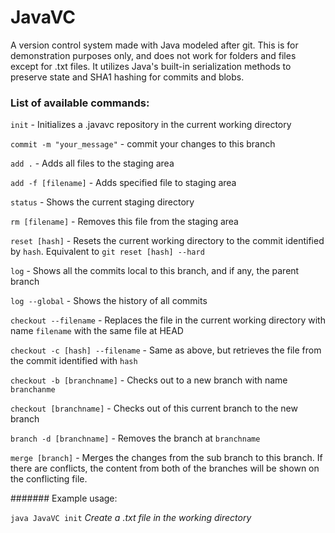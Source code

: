 # JavaVC
A version control system made with Java modeled after git. This is for demonstration purposes only, and does not work for folders and files
except for .txt files. It utilizes Java's built-in serialization methods to preserve state and SHA1 hashing for commits and blobs.


### List of available commands:

`init` - Initializes a .javavc repository in the current working directory

`commit -m "your_message"` - commit your changes to this branch

`add .` - Adds all files to the staging area

`add -f [filename]` - Adds specified file to staging area

`status` - Shows the current staging directory

`rm [filename]` - Removes this file from the staging area

`reset [hash]` - Resets the current working directory to the commit identified by `hash`. Equivalent to `git reset [hash] --hard`

`log` - Shows all the commits local to this branch, and if any, the parent branch

`log --global` - Shows the history of all commits

`checkout --filename` - Replaces the file in the current working directory with name `filename` with the same file at HEAD

`checkout -c [hash] --filename` - Same as above, but retrieves the file from the commit identified with `hash`

`checkout -b [branchname]` - Checks out to a new branch with name `branchanme`

`checkout [branchname]` - Checks out of this current branch to the new branch

`branch -d [branchname]` - Removes the branch at `branchname`

`merge [branch]` - Merges the changes from the sub branch to this branch. If there are conflicts, the content from both of the branches
will be shown on the conflicting file.

####### Example usage:

`java JavaVC init`
*Create a .txt file in the working directory*
